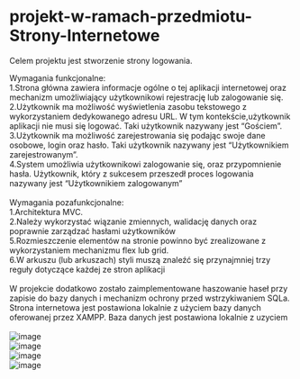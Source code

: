 # projekt-w-ramach-przedmiotu-Strony-Internetowe

Celem projektu jest stworzenie strony logowania.<br />

Wymagania funkcjonalne:<br />
1.Strona główna zawiera informacje ogólne o tej aplikacji internetowej oraz mechanizm umożliwiający użytkownikowi rejestrację lub zalogowanie się.<br />
2.Użytkownik ma możliwość wyświetlenia zasobu tekstowego z wykorzystaniem dedykowanego adresu URL. W tym kontekście,użytkownik aplikacji nie musi się logować. Taki użytkownik nazywany jest “Gościem”.<br />
3.Użytkownik ma możliwość zarejestrowania się podając swoje dane osobowe, login oraz hasło. Taki użytkownik nazywany jest “Użytkownikiem zarejestrowanym”.<br />
4.System umożliwia użytkownikowi zalogowanie się, oraz przypomnienie hasła. Użytkownik, który z sukcesem przeszedł proces logowania nazywany jest “Użytkownikiem zalogowanym”<br />
<br />
Wymagania pozafunkcjonalne:<br />
1.Architektura MVC.<br />
2.Należy wykorzystać wiązanie zmiennych, walidację danych oraz poprawnie zarządzać hasłami użytkowników<br />
5.Rozmieszczenie elementów na stronie powinno być zrealizowane z wykorzystaniem mechanizmu flex lub grid.<br />
6.W arkuszu (lub arkuszach) styli muszą znaleźć się przynajmniej trzy reguły dotyczące każdej ze stron aplikacji<br />
<br />
W projekcie dodatkowo zostało zaimplementowane haszowanie haseł przy zapisie do bazy danych i mechanizm ochrony przed wstrzykiwaniem SQLa. Strona internetowa jest postawiona lokalnie z użyciem bazy danych oferowanej przez XAMPP.
Baza danych jest postawiona lokalnie z uzyciem <br />
 <br />
![image](https://user-images.githubusercontent.com/67105405/213756797-6d7b438c-3dad-492e-84e7-b95687092aa6.png)
<br />
![image](https://user-images.githubusercontent.com/67105405/213756245-6852e7cf-3cc6-4ad2-92d1-807c9f19eead.png)
<br />
![image](https://user-images.githubusercontent.com/67105405/213756378-7d1551c2-c18d-42d3-be8f-e8e22af3d08c.png)
<br />
![image](https://user-images.githubusercontent.com/67105405/213756485-7c93e5df-bf93-4e85-a5d7-e0e87af256ec.png)


